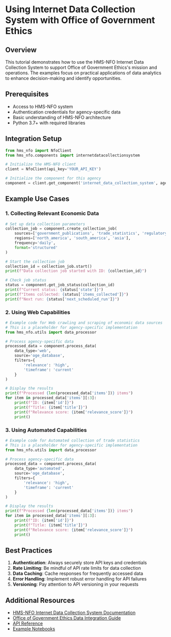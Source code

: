 # Using Internet Data Collection System with Office of Government Ethics

## Overview

This tutorial demonstrates how to use the HMS-NFO Internet Data Collection System to support Office of Government Ethics's mission and operations. The examples focus on practical applications of data analytics to enhance decision-making and identify opportunities.

## Prerequisites

- Access to HMS-NFO system
- Authentication credentials for agency-specific data
- Basic understanding of HMS-NFO architecture
- Python 3.7+ with required libraries

## Integration Setup

```python
from hms_nfo import NfoClient
from hms_nfo.components import internetdatacollectionsystem

# Initialize the HMS-NFO client
client = NfoClient(api_key='YOUR_API_KEY')

# Initialize the component for this agency
component = client.get_component('internet_data_collection_system', agency='oge')
```

## Example Use Cases

### 1. Collecting Relevant Economic Data

```python
# Set up data collection parameters
collection_job = component.create_collection_job(
    sources=['government_publications', 'trade_statistics', 'regulatory_announcements'],
    regions=['north_america', 'south_america', 'asia'],
    frequency='daily',
    format='structured'
)

# Start the collection job
collection_id = collection_job.start()
print(f"Data collection job started with ID: {collection_id}")

# Check job status
status = component.get_job_status(collection_id)
print(f"Current status: {status['state']}")
print(f"Items collected: {status['items_collected']}")
print(f"Next run: {status['next_scheduled_run']}")
```

### 2. Using Web Capabilities

```python
# Example code for Web crawling and scraping of economic data sources
# This is a placeholder for agency-specific implementation
from hms_nfo.utils import data_processor

# Process agency-specific data
processed_data = component.process_data(
    data_type='web',
    source='oge_database',
    filters={
        'relevance': 'high',
        'timeframe': 'current'
    }
)

# Display the results
print(f"Processed {len(processed_data['items'])} items")
for item in processed_data['items'][:3]:
    print(f"ID: {item['id']}")
    print(f"Title: {item['title']}")
    print(f"Relevance score: {item['relevance_score']}")
    print()
```

### 3. Using Automated Capabilities

```python
# Example code for Automated collection of trade statistics
# This is a placeholder for agency-specific implementation
from hms_nfo.utils import data_processor

# Process agency-specific data
processed_data = component.process_data(
    data_type='automated',
    source='oge_database',
    filters={
        'relevance': 'high',
        'timeframe': 'current'
    }
)

# Display the results
print(f"Processed {len(processed_data['items'])} items")
for item in processed_data['items'][:3]:
    print(f"ID: {item['id']}")
    print(f"Title: {item['title']}")
    print(f"Relevance score: {item['relevance_score']}")
    print()
```

## Best Practices

1. **Authentication**: Always securely store API keys and credentials
2. **Rate Limiting**: Be mindful of API rate limits for data collection
3. **Data Caching**: Cache responses for frequently accessed data
4. **Error Handling**: Implement robust error handling for API failures
5. **Versioning**: Pay attention to API versioning in your requests

## Additional Resources

- [HMS-NFO Internet Data Collection System Documentation](../components/internet_data_collection_system.md)
- [Office of Government Ethics Data Integration Guide](../agencies/oge.md)
- [API Reference](/api-reference)
- [Example Notebooks](/notebooks)
